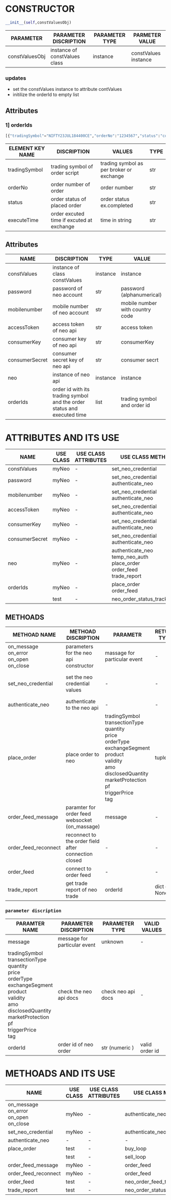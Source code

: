 # CONSTRUCTOR 
```python
__init__(self,constValuesObj)
```
|PARAMETER  |PARAMETER DISCRIPTION     |PARAMETER TYPE     |PARMETER VALUE     |  
|--------------|--------------|--------------|--------------|
|constValuesObj        |instance of constValues class    |instance     |constValues instance     |

### updates
* set the constValues instance to attribute contValues
* initilize the orderId to empty list


## Attributes
### 1] orderIds
```python
[{"tradingSymbol"="NIFTY23JUL184400CE","orderNo":"1234567","status":"completed","executeTime"=" "}]
```

| ELEMENT KEY NAME      | DISCRIPTION       | VALUES      |TYPE     |
|-----------------      |-------------      |-------      |----     |
|tradingSymbol      |trading symbol of order script     |trading symbol as per broker or exchange       |str        |
|orderNo        |order number of order      |order number       |str        |
|status         |order status of placed order       |order status ex.completed      |str        |
|executeTime        |order excuted time if excuted at exchange      |time in string     |str        |


## Attributes

|NAME       |DISCRIPTION        |TYPE       |VALUE      |
|------------|------------|------------|------------|
|constValues        |instance of class constValues      |instance       |instance       |
|password       |password of neo account        |str    |password (alphanumerical)      |
|mobilenumber       |mobile number of neo account       |str        |mobile number with country code   |
|accessToken        |access token of neo api        |str        |access token       |
|consumerKey        |consumer key of neo api        |str        |consumerKey        |
|consumerSecret     |consumer secret key of neo api     |str        |consumer secrt     |
|neo        |instance of neo api        |instance       |instance       |
|orderIds       |order id with its trading symbol and the order status and executed time       |list       |trading symbol and order id        |


#   ATTRIBUTES AND ITS USE
|NAME       |USE CLASS    |USE CLASS ATTRIBUTES       |USE CLASS METHOAD       |
|------------------|------------------|------------------|------------------|
|constValues        |myNeo      |-      |set_neo_credential     |
|password       |myNeo      |-      |set_neo_credential<br>authenticate_neo    |
|mobilenumber       |myNeo      |-      |set_neo_credential<br>authenticate_neo     |
|accessToken        |myNeo      |-      |set_neo_credential<br>authenticate_neo     |
|consumerKey        |myNeo      |-      |set_neo_credential<br>authenticate_neo     |
|consumerSecret     |myNeo      |-      |set_neo_credential<br>authenticate_neo     |
|neo        |myNeo      |-      |authenticate_neo<br>temp_neo_auth<br>place_order<br>order_feed<br>trade_report     |
|orderIds       |myNeo      |-      |place_order<br>order_feed      |
|       |test       |-      |neo_order_status_track_thread      |

## METHOADS
|METHOAD NAME       |METHOAD DISCRIPTION     |PARAMETR       |RETURN TYPE        |RETURN VALUE        |UPDATE        |
|----------------------|-----------------------|-----------------------|-----------------------|-----------------------|-----------------------|
|on_message<br>on_error<br>on_open<br>on_close      |parameters for the neo api constructor     |massage for particular event        |-     |-      |-      |
|set_neo_credential     |set the neo credential values      |-      |-      |-      |set value to attributes:password,mobilenumber,accessToken,consumerKey,consumerSecret<br><br>raise Exception("Credential not found!")       |
|authenticate_neo       |authenticate to the neo api        |-      |-      |-      |set value to attribute: neo        |
|place_order        |place order to neo     |tradingSymbol<br>transectionType<br>quantity<br>price<br>orderType<br>exchangeSegment<br>product<br>validity<br>amo<br>disclosedQuantity<br>marketProtection<br>pf<br>triggerPrice<br>tag      |tuple      |(boolean,dict)<br>(False,None)<br><br>(True,{"tradingSymbol":tradingSymbol,"price":price,"transectionType":transectionType,"orderNo":orderNo})     |orderIds       |
|order_feed_message     |paramter for order feed websocket (on_massage)     |message        |-      |-      |orderIds       |
|order_feed_reconnect       |reconnect to the order field after connection closed       |-      |-      |-      |-      |
|order_feed     |connect to order feed  |-      |-      |-      |-      |
|trade_report       |get trade report of neo trade          |orderId        |dict or None     |{"orderId":data["nOrdNo"],"tradingSymbol":data["sym"],"avgPrice":data["avgPrc"],"tranType":data["trnsTp"],"completeTime":data["hsUpTm"]}     |-      |

### ```parameter discription```
|PARAMTER NAME       |PARAMETER DISCRIPTION     |PARAMETER TYPE     |VALID VALUES        |
|----------------------|-----------------------|-----------------------|-----------------------|
|message        |message for particular event       |unknown        |-      |
|tradingSymbol<br>transectionType<br>quantity<br>price<br>orderType<br>exchangeSegment<br>product<br>validity<br>amo<br>disclosedQuantity<br>marketProtection<br>pf<br>triggerPrice<br>tag      |check the neo api docs     |check neo api docs         |-      |
|orderId        |order id of neo order      |str (numeric )     |valid order id     |

#   METHOADS AND ITS USE
|NAME       |USE CLASS    |USE CLASS ATTRIBUTES       |USE CLASS METHOAD       |
|------------------|------------------|------------------|------------------|
|on_message<br>on_error<br>on_open<br>on_close  |myNeo      |-      |authenticate_neo       |
|set_neo_credential     |myNeo      |-      |authenticate_neo       |
|authenticate_neo       |-      |-      |-      |
|place_order        |test      |-      |buy_loop      |
|       |test       |-      |sell_loop      |
|order_feed_message     |myNeo      |-      |order_feed     |
|order_feed_reconnect       |myNeo      |-      |order_feed     |
|order_feed     |test      |-      |neo_order_feed_thread      |
|trade_report       |test      |-      |neo_order_status_track_thread      |